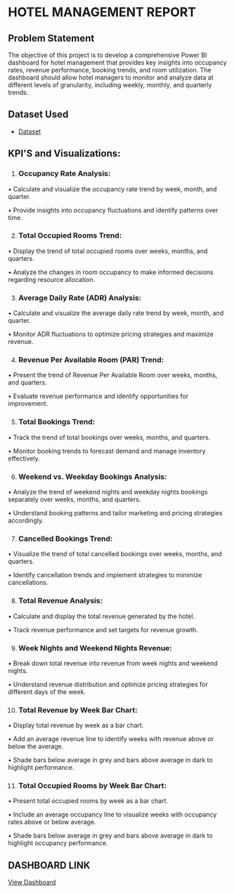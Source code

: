 # HOTEL MANAGEMENT REPORT
## Problem Statement
The objective of this project is to develop a comprehensive Power BI dashboard for hotel management that provides key insights into occupancy rates, revenue performance, booking trends, and room utilization. The dashboard should allow hotel managers to monitor and analyze data at different levels of granularity, including weekly, monthly, and quarterly trends.
## Dataset Used
- <a href="https://github.com/Surya-Akhil/PowerBi-Project-2/blob/main/hotel%20data.csv">Dataset</a>

## KPI'S and Visualizations:
1. ### Occupancy Rate Analysis:
   
•	Calculate and visualize the occupancy rate trend by week, month, and quarter.

•	Provide insights into occupancy fluctuations and identify patterns over time.

2. ### Total Occupied Rooms Trend:
   
•	Display the trend of total occupied rooms over weeks, months, and quarters.

•	Analyze the changes in room occupancy to make informed decisions regarding resource allocation.

3. ### Average Daily Rate (ADR) Analysis:
   
•	Calculate and visualize the average daily rate trend by week, month, and quarter.

•	Monitor ADR fluctuations to optimize pricing strategies and maximize revenue.

4. ### Revenue Per Available Room (PAR) Trend:
   
•	Present the trend of Revenue Per Available Room over weeks, months, and quarters.

•	Evaluate revenue performance and identify opportunities for improvement.

5. ### Total Bookings Trend:
   
•	Track the trend of total bookings over weeks, months, and quarters.

•	Monitor booking trends to forecast demand and manage inventory effectively.

6. ### Weekend vs. Weekday Bookings Analysis:
   
•	Analyze the trend of weekend nights and weekday nights bookings separately over weeks, months, and quarters.

•	Understand booking patterns and tailor marketing and pricing strategies accordingly.

7. ### Cancelled Bookings Trend:
   
•	Visualize the trend of total cancelled bookings over weeks, months, and quarters.

•	Identify cancellation trends and implement strategies to minimize cancellations.

8. ### Total Revenue Analysis:
   
•	Calculate and display the total revenue generated by the hotel.

•	Track revenue performance and set targets for revenue growth.

9. ### Week Nights and Weekend Nights Revenue:
    
•	Break down total revenue into revenue from week nights and weekend nights.

•	Understand revenue distribution and optimize pricing strategies for different days of the week.

10. ### Total Revenue by Week Bar Chart:
    
•	Display total revenue by week as a bar chart.

•	Add an average revenue line to identify weeks with revenue above or below the average.

•	Shade bars below average in grey and bars above average in dark to highlight performance.

11. ### Total Occupied Rooms by Week Bar Chart:
    
•	Present total occupied rooms by week as a bar chart.

•	Include an average occupancy line to visualize weeks with occupancy rates above or below average.

•	Shade bars below average in grey and bars above average in dark to highlight occupancy performance.

## DASHBOARD LINK
<a href="https://github.com/Surya-Akhil/PowerBi-Project-2/blob/main/Hotel%20Report.pbix">View Dashboard</a>
